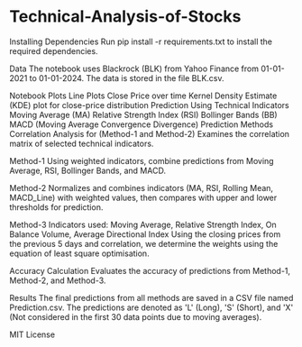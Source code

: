 # Technical-Analysis-of-Stocks

Installing Dependencies
Run pip install -r requirements.txt to install the required dependencies.

Data
The notebook uses Blackrock (BLK) from Yahoo Finance from 01-01-2021 to 01-01-2024. The data is stored in the file BLK.csv.

Notebook
Plots
Line Plots
Close Price over time
Kernel Density Estimate (KDE) plot for close-price distribution
Prediction Using Technical Indicators
Moving Average (MA)
Relative Strength Index (RSI)
Bollinger Bands (BB)
MACD (Moving Average Convergence Divergence)
Prediction Methods
Correlation Analysis for (Method-1 and Method-2)
Examines the correlation matrix of selected technical indicators.

Method-1
Using weighted indicators, combine predictions from Moving Average, RSI, Bollinger Bands, and MACD.

Method-2
Normalizes and combines indicators (MA, RSI, Rolling Mean, MACD_Line) with weighted values, then compares with upper and lower thresholds for prediction.

Method-3
Indicators used: Moving Average, Relative Strength Index, On Balance Volume, Average Directional Index Using the closing prices from the previous 5 days and correlation, we determine the weights using the equation of least square optimisation.

Accuracy Calculation
Evaluates the accuracy of predictions from Method-1, Method-2, and Method-3.

Results
The final predictions from all methods are saved in a CSV file named Prediction.csv. The predictions are denoted as 'L' (Long), 'S' (Short), and 'X' (Not considered in the first 30 data points due to moving averages).

MIT License
